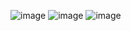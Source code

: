 ![image](https://user-images.githubusercontent.com/20460747/146573303-178577f3-eb1a-4e4e-bde3-2b5675fc899f.png)
![image](https://user-images.githubusercontent.com/20460747/146573565-7350b0b2-977f-4db2-ab2e-6a9348af072c.png)
![image](https://user-images.githubusercontent.com/20460747/146573603-50e9aff1-bea6-4077-a402-1ccc0b701773.png)
